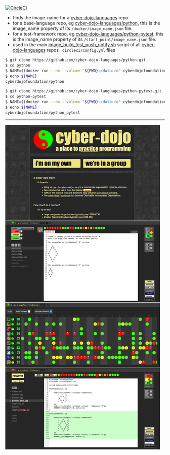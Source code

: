 
[![CircleCI](https://circleci.com/gh/cyber-dojo-languages/image_namer.svg?style=svg)](https://circleci.com/gh/cyber-dojo-languages/image_namer)

- finds the image-name for a [cyber-dojo-languages](https://github.com/cyber-dojo-languages) repo.
- for a base-language repo, eg [cyber-dojo-languages/python](https://github.com/cyber-dojo-languages/python), this is the image_name property of its `/docker/image_name.json` file.
- for a test-framework repo, eg [cyber-dojo-languages/python-pytest](https://github.com/cyber-dojo-languages/python-pytest), this is the image_name property of its `/start_point/image_name.json` file.
- used in the main [image_build_test_push_notify.sh](https://github.com/cyber-dojo-languages/image_builder/blob/master/image_build_test_push_notify.sh) script of all [cyber-dojo-languages](https://github.com/cyber-dojo-languages) repos `.circleci/config.yml` files

```bash
$ git clone https://github.com/cyber-dojo-languages/python.git
$ cd python
$ NAME=$(docker run --rm --volume "${PWD}:/data:ro" cyberdojofoundation/image_namer)
$ echo ${NAME}
cyberdojofoundation/python
```

```bash
$ git clone https://github.com/cyber-dojo-languages/python-pytest.git
$ cd python-pytest
$ NAME=$(docker run --rm --volume "${PWD}:/data:ro" cyberdojofoundation/image_namer)
$ echo ${NAME}
cyberdojofoundation/python_pytest
```

- - - -

![cyber-dojo.org home page](https://github.com/cyber-dojo/cyber-dojo/blob/master/shared/home_page_snapshot.png)
